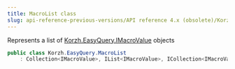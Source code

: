 ```yaml
---
title: MacroList class
slug: api-reference-previous-versions/API reference 4.x (obsolete)/Korzh.EasyQuery namespace/macrolist-class
---
```



Represents a list of [Korzh.EasyQuery.IMacroValue](/api-reference-4x/korzh-easyquery-namespace/imacrovalue-interface) objects
```csharp
public class Korzh.EasyQuery.MacroList
    : Collection<IMacroValue>, IList<IMacroValue>, ICollection<IMacroValue>, IEnumerable<IMacroValue>, IEnumerable, IList, ICollection, IReadOnlyList<IMacroValue>, IReadOnlyCollection<IMacroValue>

```